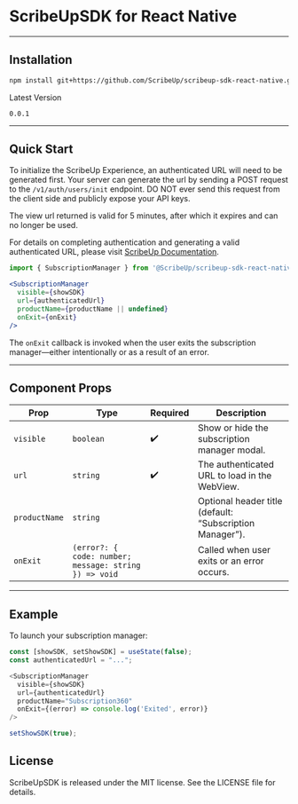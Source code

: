 # ScribeUpSDK for React Native

---

## Installation

```bash
npm install git+https://github.com/ScribeUp/scribeup-sdk-react-native.git#0.0.1
```

Latest Version
```
0.0.1
```

---

## Quick Start
To initialize the ScribeUp Experience, an authenticated URL will need to be generated first. Your server can generate the url by sending a POST request to the `/v1/auth/users/init` endpoint. DO NOT ever send this request from the client side and publicly expose your API keys.

The view url returned is valid for 5 minutes, after which it expires and can no longer be used.

For details on completing authentication and generating a valid authenticated URL, please visit [ScribeUp Documentation](https://docs.scribeup.io).

```jsx
import { SubscriptionManager } from '@ScribeUp/scribeup-sdk-react-native';

<SubscriptionManager
  visible={showSDK}
  url={authenticatedUrl}
  productName={productName || undefined}
  onExit={onExit}
/>
```

The `onExit` callback is invoked when the user exits the subscription manager—either intentionally or as a result of an error.

---

## Component Props

| Prop          | Type                              | Required | Description                                          |
| ------------- | --------------------------------- | -------- | ---------------------------------------------------- |
| `visible`     | `boolean`                         | ✔️       | Show or hide the subscription manager modal.         |
| `url`         | `string`                          | ✔️       | The authenticated URL to load in the WebView.        |
| `productName` | `string`                          |          | Optional header title (default: “Subscription Manager”). |
| `onExit`      | `(error?: { code: number; message: string }) => void` |        | Called when user exits or an error occurs.           |

---

## Example

To launch your subscription manager:

```js
const [showSDK, setShowSDK] = useState(false);
const authenticatedUrl = "...";

<SubscriptionManager
  visible={showSDK}
  url={authenticatedUrl}
  productName="Subscription360"
  onExit={(error) => console.log('Exited', error)}
/>

setShowSDK(true);
```


## License
ScribeUpSDK is released under the MIT license. See the LICENSE file for details.